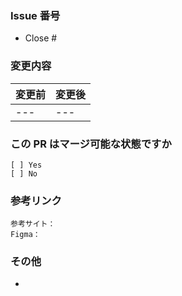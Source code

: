 ### Issue 番号

<!-- 関連する Issue の番号を記入します。 -->

- Close #

### 変更内容

<!-- この PR の変更内容を説明します。 -->
<!-- スクリーンショットや動作動画も共有して欲しいです。-->
|変更前|変更後|
|---|---|
|---|---|


### この PR はマージ可能な状態ですか

<!-- 当てはまるもの 1 つに「x」をマークします。 -->

```
[ ] Yes
[ ] No
```

### 参考リンク
```
参考サイト：
Figma：
```
### その他

<!-- その他の付言したい情報等を記入します。 -->

-

